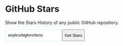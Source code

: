 # GitHub Stars

Show the Stars History of any public GitHub repository.

<div style="display: flex">
    <input id="repo_input" placeholder="unytics/bigfunctions" value="unytics/bigfunctions" style="border: 1px #c2f0f0 solid; font-size: 0.8rem; padding: 0.5rem; line-height: 1.6;"></input>
    <button id="submit_button" class="md-button md-button--primary">Get Stars</button>
</div>


<source-table name="stars_history"></source-table>

<score-card
    table="stars_history"
    title="Nb Stars"
    value="max(nb_stars)">
</score-card>

<line-chart
    table="stars_history"
    by="date"
    measure="nb_stars"
    order_by="date">
</line-chart>




<script>

const source_table = document.querySelector("source-table");
const repo_input = document.getElementById("repo_input");
const submit_button = document.getElementById("submit_button");

const load_data = async () => {
    const repo = repo_input.value;
    if (!repo) {
        return;
    }
    source_table.data = await getRepoStarRecords(repo);
    await source_table.load(true);
}

submit_button.onclick = load_data;

load_data();



// ------------------------------------
// Load Data Utils
// Heavily inspired from https://github.com/star-history/star-history/
// ------------------------------------

function range(from, to) {
    const r = []
    for (let i = from; i <= to; i++) {
        r.push(i)
    }
    return r
}

function getDateString(t, format = "yyyy/MM/dd hh:mm:ss") {
    return new Date(t).toISOString().substring(0, 10);
}

async function getGithubResource(url, token) {
    url = `https://api.github.com/${url}`;

    const response = await fetch(url, {
        headers: {
            Accept: "application/vnd.github.v3.star+json",
            Authorization: token ? `token ${token}` : ""
        }
    })
    if (!response.ok) {
        alert('Error in Loading Data from Github: ' + response.status + ' ' + response.statusText);
        throw {
            status: response.status,
            data: []
        }
    }
    const data = await response.json();
    return {
        data,
        headers: response.headers,
        status: response.status,
    }
}

async function getRepoStargazers(repo, token, per_page=30, page=1) {
    return await getGithubResource(`repos/${repo}/stargazers?per_page=${per_page}&page=${page}`, token)
}

async function getRepoStargazersCount(repo, token) {
    const {data, headers, status} = await getGithubResource(`repos/${repo}`, token)
    return data.stargazers_count
}

async function getRepoLogoUrl(repo, token) {
    const owner = repo.split("/")[0]
    const {data, headers, status} = await getGithubResource(`users/${owner}`, token)
    return data.owner.avatar_url
}


async function getRepoStarRecords(repo, token, maxRequestAmount=15, per_page=30) {
    const {data, headers, status} = await getRepoStargazers(repo, token, per_page)

    const headerLink = headers.get("link") || ""

    let pageCount = 1
    const regResult = /next.*&page=(\d*).*last/.exec(headerLink)

    if (regResult) {
        if (regResult[1] && Number.isInteger(Number(regResult[1]))) {
            pageCount = Number(regResult[1])
        }
    }

    if (pageCount === 1 && data?.length === 0) {
        throw {
            status: status,
            data: []
        }
    }

    const requestPages = []
    if (pageCount < maxRequestAmount) {
        requestPages.push(...range(1, pageCount))
    } else {
        range(1, maxRequestAmount).map((i) => {
            requestPages.push(Math.round((i * pageCount) / maxRequestAmount) - 1)
        })
        if (!requestPages.includes(1)) {
            requestPages[0] = 1;
        }
    }

    const resArray = await Promise.all(
        requestPages.map((page) => {
            return getRepoStargazers(repo, token, per_page, page)
        })
    )

    const starRecordsMap = new Map()

    if (requestPages.length < maxRequestAmount) {
        const starRecordsData = []
        resArray.map((res) => {
            const { data } = res
            starRecordsData.push(...data)
        })
        for (let i = 0; i < starRecordsData.length; ) {
            starRecordsMap.set(getDateString(starRecordsData[i].starred_at), i + 1)
            i += Math.floor(starRecordsData.length / maxRequestAmount) || 1
        }
    } else {
        resArray.map(({ data }, index) => {
            if (data.length > 0) {
                const starRecord = data[0]
                starRecordsMap.set(getDateString(starRecord.starred_at), per_page * (requestPages[index] - 1))
            }
        })
    }

    const starAmount = await getRepoStargazersCount(repo, token)
    starRecordsMap.set(getDateString(Date.now()), starAmount)

    const starRecords = []

    starRecordsMap.forEach((v, k) => {
        starRecords.push({
            date: k,
            nb_stars: v
        })
    })
    return starRecords
}


</script>





<script type="module" src="../../../src/connectors/duckdb.js"></script>
<script type="module" src="../../../src/components/source_tables.js"></script>
<script type="module" src="../../../src/components/echarts.js"></script>
<script type="module" src="../../../src/components/bar_chart_grid.js"></script>
<script type="module" src="../../../src/components/datatable.js"></script>
<script type="module" src="../../../src/components/score_cards.js"></script>

